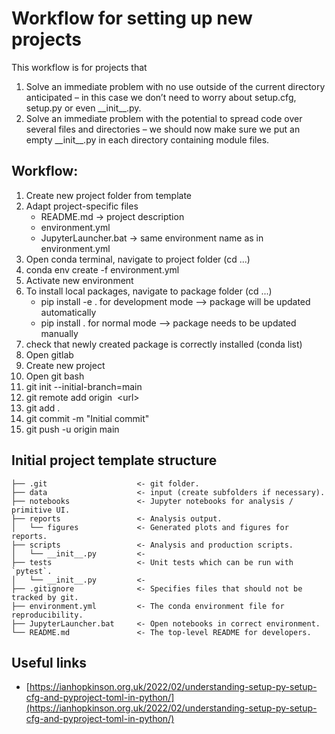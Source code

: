 # Workflow for setting up new projects 

This workflow is for projects that
1.  Solve an immediate problem with no use outside of the current directory anticipated – in this case we don’t need to worry about setup.cfg, setup.py or even \_\_init__.py.
2.  Solve an immediate problem with the potential to spread code over several files and directories – we should now make sure we put an empty \_\_init__.py in each directory containing module files.

## Workflow:

1. Create new project folder from template
2.  Adapt project-specific files
    - README.md -> project description
    - environment.yml
    - JupyterLauncher.bat -> same environment name as in environment.yml
3. Open conda terminal, navigate to project folder (cd ...)
4. conda env create -f environment.yml
5. Activate new environment
6. To install local packages, navigate to package folder (cd ...)
    - pip install -e . for development mode --> package will be updated automatically
    - pip install . for normal mode --> package needs to be updated manually 
7.  check that newly created package is correctly installed (conda list)
8.  Open gitlab
9.  Create new project
10.  Open git bash
11.  git init --initial-branch=main
12.  git remote add origin  \<url\>
13.  git add .
14.  git commit -m "Initial commit"
15.  git push -u origin main

## Initial project template structure

```
├── .git                    <- git folder.
├── data                    <- input (create subfolders if necessary).
├── notebooks               <- Jupyter notebooks for analysis / primitive UI.
├── reports                 <- Analysis output.
│   └── figures             <- Generated plots and figures for reports.  
├── scripts                 <- Analysis and production scripts.
│   └── __init__.py         <-
├── tests                   <- Unit tests which can be run with `pytest`.
│   └── __init__.py         <-
├── .gitignore              <- Specifies files that should not be tracked by git.
├── environment.yml         <- The conda environment file for reproducibility.
├── JupyterLauncher.bat     <- Open notebooks in correct environment.
└── README.md               <- The top-level README for developers.
```

## Useful links

-   [https://ianhopkinson.org.uk/2022/02/understanding-setup-py-setup-cfg-and-pyproject-toml-in-python/](https://ianhopkinson.org.uk/2022/02/understanding-setup-py-setup-cfg-and-pyproject-toml-in-python/)